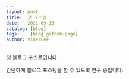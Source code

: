 ```yaml
---
layout: post
title:  첫 포스팅!
date:   2021-09-13
catalog: [blog]
tags:    [blog github-page]
author: vinerLee
---
```



첫 블로그 포스트입니다.

간단하게 블로그 포스팅을 할 수 있도록 연구 중입니다.
